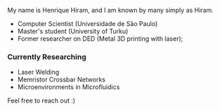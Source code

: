 My name is Henrique Hiram, and I am known by many simply as Hiram.

- Computer Scientist (Universidade de São Paulo)
- Master's student (University of Turku)
- Former researcher on DED (Metal 3D printing with laser);

### Currently Researching

- Laser Welding
- Memristor Crossbar Networks
- Microenvironments in Microfluidics

Feel free to reach out :)
<!--img width="400px" src="https://github-readme-stats.vercel.app/api/top-langs/?username=henriquenunez&hide=html&layout=compact&theme=buefy" /-->

<!--
**henriquenunez/henriquenunez** is a ✨ _special_ ✨ repository because its `README.md` (this file) appears on your GitHub profile.

Here are some ideas to get you started:

- 🔭 I’m currently working on ...
- 🌱 I’m currently learning ...
- 👯 I’m looking to collaborate on ...
- 🤔 I’m looking for help with ...
- 💬 Ask me about ...
- 📫 How to reach me: ...
- 😄 Pronouns: ...
- ⚡ Fun fact: ...
-->
